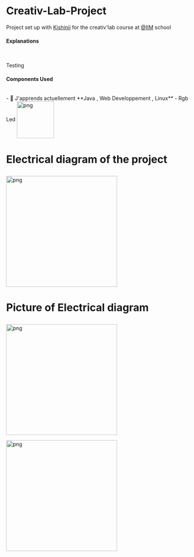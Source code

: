 # Creativ-Lab-Project

Project set up with [Kishinii](https://github.com/KishiniCHL) for the creativ'lab course at [@IIM](https://www.iim.fr/) school


<h4>Explanations</h4>
<br>
<p>Testing</p>


<h4>Components Used</h4>
<br>
- 🌱 J'apprends actuellement **Java , Web Developpement , Linux**
- Rgb Led <img align = "center"  alt = "png" src= "https://media.discordapp.net/attachments/512761795459416065/1022808109929996340/led.png" width="100" heigth="100"/>



<h1 align="left"><p>Electrical diagram of the project</h1></p>

<p align = left ><img align = "center"  alt = "png" src= "https://cdn.discordapp.com/attachments/1019915018055192586/1022798759266103356/unknown.png" width="300" heigth="300"/></p>

<h1 align="left"><p>Picture of Electrical diagram</h1></p>

<p align = left ><img align = "center"  alt = "png" src= "https://cdn.discordapp.com/attachments/1019915018055192586/1022799627726102629/20220923_112019.jpg" width="300" heigth="300"/></p>

<p align = left ><img align = "center"  alt = "png" src= "https://cdn.discordapp.com/attachments/1019915018055192586/1022799628065833001/20220923_112016.jpg"
width="300" heigth="300"/></p>

